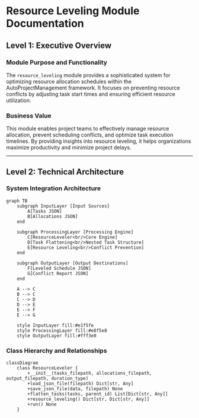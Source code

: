 # Resource Leveling Module Documentation

## Level 1: Executive Overview

### Module Purpose and Functionality
The `resource_leveling` module provides a sophisticated system for optimizing resource allocation schedules within the AutoProjectManagement framework. It focuses on preventing resource conflicts by adjusting task start times and ensuring efficient resource utilization.

### Business Value
This module enables project teams to effectively manage resource allocation, prevent scheduling conflicts, and optimize task execution timelines. By providing insights into resource leveling, it helps organizations maximize productivity and minimize project delays.

---

## Level 2: Technical Architecture

### System Integration Architecture
```mermaid
graph TB
    subgraph InputLayer [Input Sources]
        A[Tasks JSON]
        B[Allocations JSON]
    end
    
    subgraph ProcessingLayer [Processing Engine]
        C[ResourceLeveler<br/>Core Engine]
        D[Task Flattening<br/>Nested Task Structure]
        E[Resource Leveling<br/>Conflict Prevention]
    end
    
    subgraph OutputLayer [Output Destinations]
        F[Leveled Schedule JSON]
        G[Conflict Report JSON]
    end
    
    A --> C
    B --> C
    C --> D
    D --> E
    E --> F
    E --> G
    
    style InputLayer fill:#e1f5fe
    style ProcessingLayer fill:#e8f5e8
    style OutputLayer fill:#fff3e0
```

### Class Hierarchy and Relationships
```mermaid
classDiagram
    class ResourceLeveler {
        +__init__(tasks_filepath, allocations_filepath, output_filepath, duration_type)
        +load_json_file(filepath) Dict[str, Any]
        +save_json_file(data, filepath) None
        +flatten_tasks(tasks, parent_id) List[Dict[str, Any]]
        +resource_leveling() Dict[str, Dict[str, Any]]
        +run() None
    }
```

